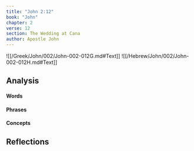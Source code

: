 ```yaml
---
title: "John 2:12"
book: "John"
chapter: 2
verse: 12
section: The Wedding at Cana
author: Apostle John
---
```

![[/Greek/John/002/John-002-012G.md#Text]]
![[/Hebrew/John/002/John-002-012H.md#Text]]

## Analysis

#### Words

#### Phrases

#### Concepts

## Reflections
